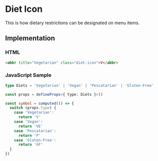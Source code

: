 # Diet Icon

This is how dietary restrictions can be designated on menu items.

## Implementation

### HTML

```html
<abbr title="Vegetarian" class="diet-icon">V</abbr>
```

### JavaScript Sample

```ts
type Diets = 'Vegetarian' | 'Vegan' | 'Pescatarian' | 'Gluten-Free'

const props = defineProps<{ type: Diets }>()

const symbol = computed(() => {
  switch (props.type) {
    case 'Vegetarian':
      return 'V'
    case 'Vegan':
      return 'VE'
    case 'Pescatarian':
      return 'P'
    case 'Gluten-Free':
      return 'GF'
  }
})
```
